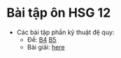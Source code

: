 # Bài tập ôn HSG 12

- Các bài tập phần kỹ thuật đệ quy:
  - Đề: [B4](./files/B4.docx) [B5](./files/B5.docx)
  - Bài giải: [here](./solutions/bai4.md)
